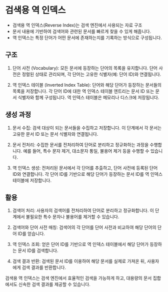 # 검색용 역 인덱스
- 검색용 역 인덱스(Reverse Index)는 검색 엔진에서 사용되는 자료 구조
- 문서 내용에 기반하여 검색어와 관련된 문서를 빠르게 찾을 수 있게 해줍니다. 
- 역 인덱스는 특정 단어가 어떤 문서에 존재하는지를 기록하는 방식으로 구성됩니다.

## 구조

1. 단어 사전 (Vocabulary): 모든 문서에 등장하는 단어의 목록을 유지합니다. 단어 사전은 정렬된 상태로 관리되며, 각 단어는 고유한 식별자(예: 단어 ID)와 연결됩니다.

2. 역 인덱스 테이블 (Inverted Index Table): 단어와 해당 단어가 등장하는 문서들의 목록을 저장합니다. 각 단어 ID에 대한 역 인덱스 테이블 엔트리는 문서 ID 또는 문서 식별자와 함께 구성됩니다. 역 인덱스 테이블은 메모리나 디스크에 저장됩니다.

## 생성 과정

1. 문서 수집: 검색 대상이 되는 문서들을 수집하고 저장합니다. 이 단계에서 각 문서는 고유한 문서 ID 또는 문서 식별자와 연결됩니다.

2. 문서 전처리: 수집한 문서를 전처리하여 단어로 분리하고 정규화하는 과정을 수행합니다. 예를 들어, 특수 문자 제거, 대소문자 통일, 불용어 제거 등을 수행할 수 있습니다.

3. 역 인덱스 생성: 전처리된 문서에서 각 단어를 추출하고, 단어 사전에 등록된 단어 ID와 연결합니다. 각 단어 ID를 기반으로 해당 단어가 등장하는 문서 ID를 역 인덱스 테이블에 저장합니다.

## 활용

1. 검색어 처리: 사용자의 검색어를 전처리하여 단어로 분리하고 정규화합니다. 이 단계에서 불필요한 특수 문자나 불용어를 제거할 수 있습니다.

2. 검색어와 단어 사전 매칭: 검색어의 각 단어를 단어 사전과 비교하여 해당 단어의 단어 ID를 얻습니다.

3. 역 인덱스 조회: 얻은 단어 ID를 기반으로 역 인덱스 테이블에서 해당 단어가 등장하는 문서 ID를 검색합니다.

4. 검색 결과 반환: 검색된 문서 ID를 이용하여 해당 문서를 실제로 가져온 뒤, 사용자에게 검색 결과를 반환합니다.

검색용 역 인덱스는 검색 엔진에서 효율적인 검색을 가능하게 하고, 대용량의 문서 집합에서도 신속한 검색 결과를 제공할 수 있습니다.